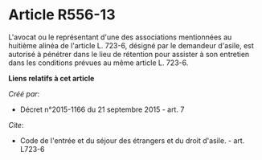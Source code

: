 # Article R556-13

L'avocat ou le représentant d'une des associations mentionnées au huitième alinéa de l'article L. 723-6, désigné par le
demandeur d'asile, est autorisé à pénétrer dans le lieu de rétention pour assister à son entretien dans les conditions
prévues au même article L. 723-6.

**Liens relatifs à cet article**

_Créé par_:

  - Décret n°2015-1166 du 21 septembre 2015 - art. 7

_Cite_:

  - Code de l'entrée et du séjour des étrangers et du droit d'asile. - art. L723-6
